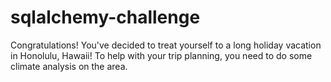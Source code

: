 # sqlalchemy-challenge
Congratulations! You've decided to treat yourself to a long holiday vacation in Honolulu, Hawaii! To help with your trip planning, you need to do some climate analysis on the area.
